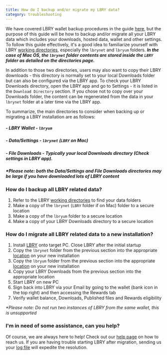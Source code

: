```yaml
---
title: How do I backup and/or migrate my LBRY data? 
category: troubleshooting
---
```


We have covered LBRY wallet backup procedures in the guide [here](https://lbry.com/faq/how-to-backup-wallet), but the purpose of this guide will be how to backup and/or migrate all your LBRY data which includes your downloads, hosted data, wallet and other settings. To follow this guide effectively, it's a good idea to familiarize yourself with LBRY [working directories](https://lbry.com/faq/lbry-directories), especially the `lbrynet` and `lbryum` folders. ***In the case of Mac OS, the `lbrynet` folder contents are stored inside the `LBRY` folder as detailed on the directories page.*** 

In addition to those two directories, users may also want to copy their LBRY downloads - this directory is normally set to your local Downloads folder but can also be configured via the LBRY app.  To check your LBRY Downloads directory, open the LBRY app and go to Settings - it is listed in the `Download Directory` section.  If you chose not to copy over your Downloads folder, the content can be regenerated from the data in your `lbrynet` folder at a later time via the LBRY app. 

To summarize, the main directories to consider when backing up or migrating a LBRY installation are as follows:
##### - LBRY Wallet - `lbryum`
##### - Data/Settings - `lbrynet` (`LBRY` on Mac)
##### - File Downloads - Typically your local Downloads directory (Check settings in LBRY app).

##### *\*Please note: both the Data/Settings and File Downloads directories may be large if you have downloaded lots of LBRY content*

### How do I backup all LBRY related data?

1. Refer to the LBRY [working directories](https://lbry.com/faq/lbry-directories) to find your data folders
2. Make a copy of the `lbrynet` (`LBRY` folder if on Mac) folder to a secure location
3. Make a copy of the `lbryum` folder to a secure location
4. Make a copy of your LBRY Downloads directory to a secure location

### How do I migrate all LBRY related data to a new installation? 

1. Install [LBRY](https://lbry.com/get) onto target PC. Close LBRY after the initial startup
2. Copy the `lbrynet` folder from the previous section into the appropriate [location](https://lbry.com/faq/lbry-directories) on your new installation
3. Copy the `lbryum` folder from the previous section into the appropriate [location](https://lbry.com/faq/lbry-directories) on your new installation
4. Copy your LBRY Downloads from the previous section into the appropriate location
5. Start LBRY on new PC
6. Sign back into LBRY via your Email by going to the wallet (bank icon in the top right) and then accessing the Rewards tab
7. Verify wallet balance, Downloads, Published files and Rewards eligibility

*\*Please note: Do not run two instances of LBRY from the same wallet, this is unsupported*

### I'm in need of some assistance, can you help?

Of course, we are always here to help! Check out our [help page](https://lbry.com/faq/how-to-report-bugs) on how to reach us.  If you are having trouble starting LBRY after migration, sending us your [log file](https://lbry.com/faq/how-to-find-lbry-log-file) will expedite the resolution. 
